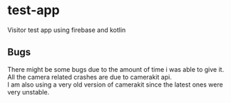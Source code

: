 # test-app
Visitor test app using firebase and kotlin

## Bugs

There might be some bugs due to the amount of time i was able to give it.  
All the camera related crashes are due to camerakit api.  
I am also using a very old version of camerakit since the latest ones were very unstable.
